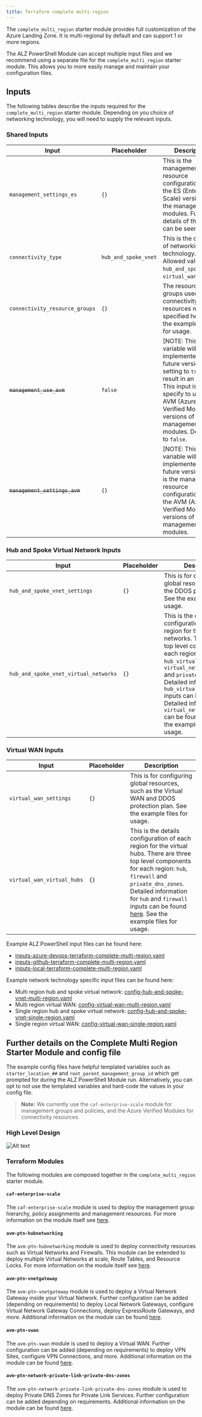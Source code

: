 ```yaml
---
title: Terraform complete multi-region
---
```


The `complete_multi_region` starter module provides full customization of the Azure Landing Zone. It is multi-regional by default and can support 1 or more regions.

The ALZ PowerShell Module can accept multiple input files and we recommend using a separate file for the `complete_multi_region` starter module. This allows you to more easily manage and maintain your configuration files.

## Inputs

The following tables describe the inputs required for the `complete_multi_region` starter module. Depending on you choice of networking technology, you will need to supply the relevant inputs.

### Shared Inputs

| Input | Placeholder | Description |
| - | -- | --- |
| `management_settings_es` | `{}` | This is the management resource configuration for the ES (Enterprise Scale) versions of the management modules. Full details of the inputs can be seen [here](https://registry.terraform.io/modules/Azure/caf-enterprise-scale/azurerm/latest) |
| `connectivity_type` | `hub_and_spoke_vnet` | This is the choice of networking technology. Allowed values are `hub_and_spoke_vnet`, `virtual_wan` or `none`. |
| `connectivity_resource_groups` | `{}` | The resource groups used by the connectivity resources must be specified here. See the example files for usage. |
| ~~`management_use_avm`~~ | `false` | [NOTE: This variable will be implemented in a future version, setting to `true` will result in an error] This input is to specify to use the AVM (Azure Verified Modules) versions of the management modules. Defaults to `false`. |
| ~~`management_settings_avm`~~ | `{}` | [NOTE: This variable will be implemented in a future version] This is the management resource configuration for the AVM (Azure Verified Modules) versions of the management modules. |

### Hub and Spoke Virtual Network Inputs

| Input | Placeholder | Description |
| - | -- | --- |
| `hub_and_spoke_vnet_settings` | `{}` | This is for configuring global resources, such as the DDOS protection plan. See the example files for usage. |
| `hub_and_spoke_vnet_virtual_networks` | `{}` | This is the details configuration of each region for the hub networks. There are three top level components for each region: `hub_virtual_network`, `virtual_network_gateways` and `private_dns_zones`. Detailed information for `hub_virtual_network` inputs can be found [here](https://registry.terraform.io/modules/Azure/avm-ptn-hubnetworking). Detailed information for `virtual_network_gateways` can be found [here](https://registry.terraform.io/modules/Azure/avm-ptn-vnetgateway/azurerm/latest). See the example files for usage. |

### Virtual WAN Inputs

| Input | Placeholder | Description |
| - | -- | --- |
| `virtual_wan_settings` | `{}` | This is for configuring global resources, such as the Virtual WAN and DDOS protection plan. See the example files for usage. |
| `virtual_wan_virtual_hubs` | `{}` | This is the details configuration of each region for the virtual hubs. There are three top level components for each region: `hub`, `firewall` and `private_dns_zones`. Detailed information for `hub` and `firewall` inputs can be found [here](https://registry.terraform.io/modules/Azure/avm-ptn-virtualwan/azurerm/latest). See the example files for usage. |

Example ALZ PowerShell input files can be found here:

- [inputs-azure-devops-terraform-complete-multi-region.yaml](https://raw.githubusercontent.com/Azure/ALZ-PowerShell-Module/refs/heads/main/docs/wiki/examples/powershell-inputs/inputs-azure-devops-terraform-complete-multi-region.yaml)
- [inputs-github-terraform-complete-multi-region.yaml](https://raw.githubusercontent.com/Azure/ALZ-PowerShell-Module/refs/heads/main/docs/wiki/examples/powershell-inputs/inputs-github-terraform-complete-multi-region.yaml)
- [inputs-local-terraform-complete-multi-region.yaml](https://raw.githubusercontent.com/Azure/ALZ-PowerShell-Module/refs/heads/main/docs/wiki/examples/powershell-inputs/inputs-local-terraform-complete-multi-region.yaml)

Example network technology specific input files can be found here:

- Multi region hub and spoke virtual network: [config-hub-and-spoke-vnet-multi-region.yaml](https://raw.githubusercontent.com/Azure/ALZ-PowerShell-Module/refs/heads/main/docs/wiki/examples/starter-module-config/complete-multi-region/config-hub-and-spoke-vnet-multi-region.yaml)
- Multi region virtual WAN: [config-virtual-wan-multi-region.yaml](https://raw.githubusercontent.com/Azure/ALZ-PowerShell-Module/refs/heads/main/docs/wiki/examples/starter-module-config/complete-multi-region/config-virtual-wan-multi-region.yaml)
- Single region hub and spoke virtual network: [config-hub-and-spoke-vnet-single-region.yaml](https://raw.githubusercontent.com/Azure/ALZ-PowerShell-Module/refs/heads/main/docs/wiki/examples/starter-module-config/complete-multi-region/config-hub-and-spoke-vnet-single-region.yaml)
- Single region virtual WAN: [config-virtual-wan-single-region.yaml](https://raw.githubusercontent.com/Azure/ALZ-PowerShell-Module/refs/heads/main/docs/wiki/examples/starter-module-config/complete-multi-region/config-virtual-wan-single-region.yaml)

## Further details on the Complete Multi Region Starter Module and config file

The example config files have helpful templated variables such as `starter_location_##` and `root_parent_management_group_id` which get prompted for during the ALZ PowerShell Module run. Alternatively, you can opt to not use the templated variables and hard-code the values in your config file.

> **Note:** We currently use the `caf-enterprise-scale` module for management groups and policies, and the Azure Verified Modules for connectivity resources.

### High Level Design

![Alt text](Azure-Landing-Zones/docs/content/accelerator/startermodules/terraformcomplete/img/starter-module-hubnetworking.png)

### Terraform Modules

The following modules are composed together in the `complete_multi_region` starter module.

#### `caf-enterprise-scale`

The `caf-enterprise-scale` module is used to deploy the management group hierarchy, policy assignments and management resources. For more information on the module itself see [here](https://github.com/Azure/terraform-azurerm-caf-enterprise-scale).

#### `avm-ptn-hubnetworking`

The `avm-ptn-hubnetworking` module is used to deploy connectivity resources such as Virtual Networks and Firewalls.
This module can be extended to deploy multiple Virtual Networks at scale, Route Tables, and Resource Locks. For more information on the module itself see [here](https://github.com/Azure/terraform-azurerm-avm-ptn-hu).

#### `avm-ptn-vnetgateway`

The `avm-ptn-vnetgateway` module is used to deploy a Virtual Network Gateway inside your Virtual Network. Further configuration can be added (depending on requirements) to deploy Local Network Gateways, configure Virtual Network Gateway Connections, deploy ExpressRoute Gateways, and more. Additional information on the module can be found [here](https://github.com/Azure/terraform-azurerm-avm-ptn-vnetgateway).

#### `avm-ptn-vwan`

The `avm-ptn-vwan` module is used to deploy a Virtual WAN. Further configuration can be added (depending on requirements) to deploy VPN Sites, configure VPN Connections, and more. Additional information on the module can be found [here](https://github.com/Azure/terraform-azurerm-avm-ptn-vwan).

#### `avm-ptn-network-private-link-private-dns-zones`

The `avm-ptn-network-private-link-private-dns-zones` module is used to deploy Private DNS Zones for Private Link Services. Further configuration can be added depending on requirements. Additional information on the module can be found [here](https://github.com/Azure/terraform-azurerm-avm-ptn-network-private-link-private-dns-zones).

 [//]: # (************************)
 [//]: # (INSERT LINK LABELS BELOW)
 [//]: # (************************)

[example_starter_module_complete_config_hub_spoke_single_region]: examples/starter-module-config/complete-multi-region/config-hub-and-spoke-vnet-single-region.yaml "Example - Starter Module Config - Complete - Hub and Spoke VNet Single Region"
[example_starter_module_complete_config_vwan_single_region]: examples/starter-module-config/complete-multi-region/config-virtual-wan-single-region.yaml "Example - Starter Module Config - Complete - Virtual WAN Single Region"
[example_starter_module_complete_config_hub_spoke_multi_region]: examples/starter-module-config/complete-multi-region/config-hub-and-spoke-vnet-multi-region.yaml "Example - Starter Module Config - Complete - Hub and Spoke VNet Multi Region"
[example_starter_module_complete_config_vwan_multi_region]: examples/starter-module-config/complete-multi-region/config-virtual-wan-multi-region.yaml "Example - Starter Module Config - Complete - Virtual WAN Multi Region"
[example_powershell_inputs_azure_devops_terraform_complete_multi_region]: examples/powershell-inputs/inputs-azure-devops-terraform-complete-multi-region.yaml "Example - PowerShell Inputs - Azure DevOps - Terraform - Complete Multi Region"
[example_powershell_inputs_github_terraform_complete_multi_region]: examples/powershell-inputs/inputs-github-terraform-complete-multi-region.yaml "Example - PowerShell Inputs - GitHub - Terraform - Complete Multi Region"
[example_powershell_inputs_local_terraform_complete_multi_region]: examples/powershell-inputs/inputs-local-terraform-complete-multi-region.yaml "Example - PowerShell Inputs - Local - Terraform - Complete Multi Region"

